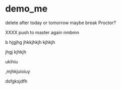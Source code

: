 # demo_me
delete after today or tomorrow maybe break Proctor?



XXXX push to master again nmbmn





b hjgjhg jhkkjhkjh kjhkjh



jhgj
kjhkjh







ukihiu



,mjhkjuioiuy


dsfgksjdfh
